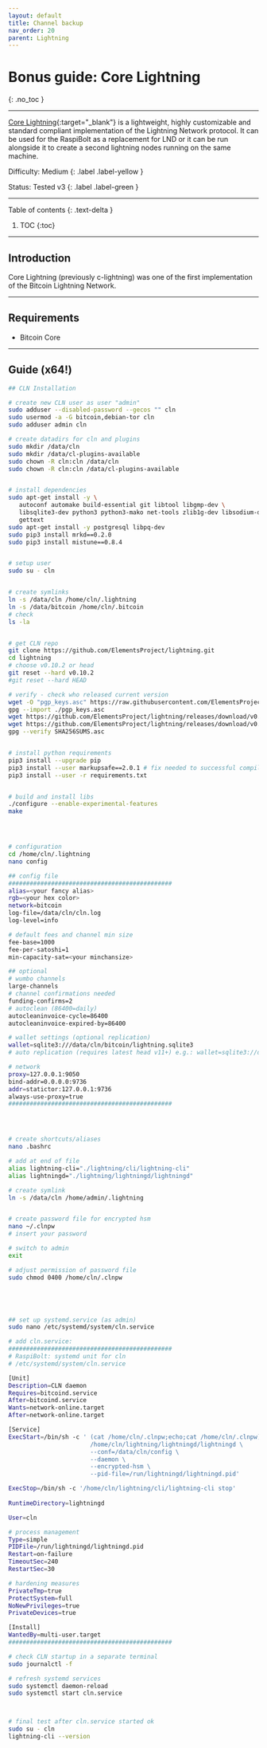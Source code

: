 ```yaml
---
layout: default
title: Channel backup
nav_order: 20
parent: Lightning
---
```


# Bonus guide: Core Lightning
{: .no_toc }

---

[Core Lightning](https://github.com/ElementsProject/lightning/blob/master/README.md){:target="_blank"} 
is a lightweight, highly customizable and standard compliant implementation of the Lightning Network protocol. 
It can be used for the RaspiBolt as a replacement for LND or it can be run alongside it to create a second lightning nodes running on the same machine.

Difficulty: Medium
{: .label .label-yellow }

Status: Tested v3
{: .label .label-green }

---

Table of contents
{: .text-delta }

1. TOC
{:toc}

---

## Introduction

Core Lightning (previously c-lightning) was one of the first implementation of the Bitcoin Lightning Network.

---

## Requirements

* Bitcoin Core

---

## Guide (x64!)


```sh
## CLN Installation

# create new CLN user as user "admin"
sudo adduser --disabled-password --gecos "" cln
sudo usermod -a -G bitcoin,debian-tor cln
sudo adduser admin cln

# create datadirs for cln and plugins
sudo mkdir /data/cln
sudo mkdir /data/cl-plugins-available
sudo chown -R cln:cln /data/cln
sudo chown -R cln:cln /data/cl-plugins-available


# install dependencies
sudo apt-get install -y \
   autoconf automake build-essential git libtool libgmp-dev \
   libsqlite3-dev python3 python3-mako net-tools zlib1g-dev libsodium-dev \
   gettext
sudo apt-get install -y postgresql libpq-dev
sudo pip3 install mrkd==0.2.0
sudo pip3 install mistune==0.8.4


# setup user
sudo su - cln


# create symlinks
ln -s /data/cln /home/cln/.lightning
ln -s /data/bitcoin /home/cln/.bitcoin
# check
ls -la


# get CLN repo
git clone https://github.com/ElementsProject/lightning.git
cd lightning
# choose v0.10.2 or head
git reset --hard v0.10.2 
#git reset --hard HEAD

# verify - check who released current version
wget -O "pgp_keys.asc" https://raw.githubusercontent.com/ElementsProject/lightning/master/contrib/keys/cdecker.txt
gpg --import ./pgp_keys.asc
wget https://github.com/ElementsProject/lightning/releases/download/v0.10.2/SHA256SUMS
wget https://github.com/ElementsProject/lightning/releases/download/v0.10.2/SHA256SUMS.asc
gpg --verify SHA256SUMS.asc


# install python requirements
pip3 install --upgrade pip
pip3 install --user markupsafe==2.0.1 # fix needed to successful compilation on Ubuntu
pip3 install --user -r requirements.txt


# build and install libs
./configure --enable-experimental-features
make




# configuration
cd /home/cln/.lightning
nano config

## config file
##############################################
alias=<your fancy alias>
rgb=<your hex color>
network=bitcoin
log-file=/data/cln/cln.log
log-level=info

# default fees and channel min size
fee-base=1000
fee-per-satoshi=1
min-capacity-sat=<your minchansize>

## optional
# wumbo channels
large-channels
# channel confirmations needed
funding-confirms=2
# autoclean (86400=daily)
autocleaninvoice-cycle=86400
autocleaninvoice-expired-by=86400

# wallet settings (optional replication)
wallet=sqlite3:///data/cln/bitcoin/lightning.sqlite3 
# auto replication (requires latest head v11+) e.g.: wallet=sqlite3://data/cln/bitcoin/lightning.sqlite3:/home/cln/lightning_backup.sqlite3)

# network
proxy=127.0.0.1:9050
bind-addr=0.0.0.0:9736
addr=statictor:127.0.0.1:9736
always-use-proxy=true
##############################################




# create shortcuts/aliases
nano .bashrc

# add at end of file
alias lightning-cli="./lightning/cli/lightning-cli"
alias lightningd="./lightning/lightningd/lightningd"

# create symlink
ln -s /data/cln /home/admin/.lightning


# create password file for encrypted hsm
nano ~/.clnpw
# insert your password

# switch to admin
exit

# adjust permission of password file
sudo chmod 0400 /home/cln/.clnpw





## set up systemd.service (as admin)
sudo nano /etc/systemd/system/cln.service

# add cln.service:
##############################################
# RaspiBolt: systemd unit for cln
# /etc/systemd/system/cln.service

[Unit]
Description=CLN daemon
Requires=bitcoind.service
After=bitcoind.service
Wants=network-online.target
After=network-online.target

[Service]
ExecStart=/bin/sh -c ' (cat /home/cln/.clnpw;echo;cat /home/cln/.clnpw) | \
                       /home/cln/lightning/lightningd/lightningd \
                       --conf=/data/cln/config \
                       --daemon \
                       --encrypted-hsm \
                       --pid-file=/run/lightningd/lightningd.pid'

ExecStop=/bin/sh -c '/home/cln/lightning/cli/lightning-cli stop'
                       
RuntimeDirectory=lightningd

User=cln

# process management
Type=simple
PIDFile=/run/lightningd/lightningd.pid
Restart=on-failure
TimeoutSec=240
RestartSec=30

# hardening measures
PrivateTmp=true
ProtectSystem=full
NoNewPrivileges=true
PrivateDevices=true

[Install]
WantedBy=multi-user.target
##############################################

# check CLN startup in a separate terminal
sudo journalctl -f

# refresh systemd services
sudo systemctl daemon-reload
sudo systemctl start cln.service



# final test after cln.service started ok
sudo su - cln 
lightning-cli --version
```
